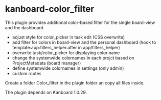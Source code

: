 # kanboard-color_filter

This plugin provides additional color-based filter for the single board-view and the dashboard.
* adjust style for color_picker in task edit (CSS overwrite)
* add filter for colors in board-view and the personal dashboard (hook to template:app:filters_helper:after in app/filters_helper)
* overwrite task/color_picker for displaying color name
* change the systemwide colornames in each projct based on ProjectMetadata (board manager)
* define systemwide colornames in settings (only admin)
* custom routes

Create a folder Color_filter in the plugin folder an copy all files inside.

The plugin depends on Kanboard 1.0.29.
